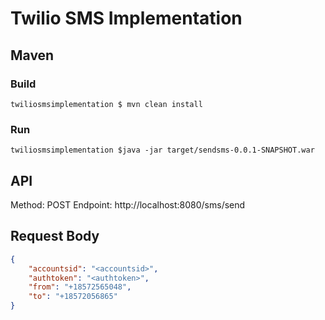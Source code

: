 # Twilio SMS Implementation


## Maven

### Build

```terminal 
twiliosmsimplementation $ mvn clean install
```

### Run

```terminal
twiliosmsimplementation $java -jar target/sendsms-0.0.1-SNAPSHOT.war
```

## API 

Method: POST
Endpoint: http://localhost:8080/sms/send  

## Request Body

```json
{
	"accountsid": "<accountsid>",
	"authtoken": "<authtoken>",
	"from": "+18572565048",
	"to": "+18572056865"
}
```


